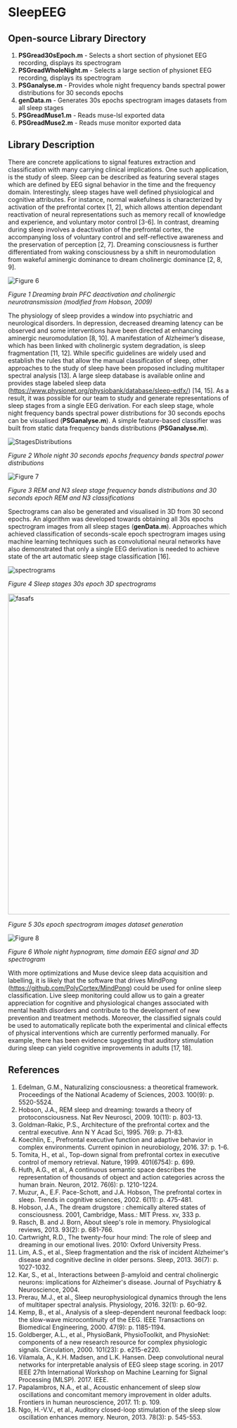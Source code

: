 # SleepEEG

##  Open-source Library Directory

1.  **PSGread30sEpoch.m** - Selects a short section of physionet EEG recording, displays its spectrogram
2.  **PSGreadWholeNight.m** - Selects a large section of physionet EEG recording, displays its spectrogram  
3.  **PSGanalyse.m** - Provides whole night frequency bands spectral power distributions for 30 seconds epochs
4.  **genData.m** - Generates 30s epochs spectrogram images datasets from all sleep stages
5.  **PSGreadMuse1.m** - Reads muse-lsl exported data 
6.  **PSGreadMuse2.m** - Reads muse monitor exported data	

##  Library Description

There are concrete applications to signal features extraction and classification with many carrying clinical implications.  One such application, is the study of sleep.  Sleep can be described as featuring several stages which are defined by EEG signal behavior in the time and the frequency domain.  Interestingly, sleep stages have well defined physiological and cognitive attributes.  For instance, normal wakefulness is characterized by activation of the prefrontal cortex [1, 2], which allows attention dependant reactivation of neural representations such as memory recall of knowledge and experience, and voluntary motor control [3-6].  In contrast, dreaming during sleep involves a deactivation of the prefrontal cortex, the accompanying loss of voluntary control and self-reflective awareness and the preservation of perception [2, 7].  Dreaming consciousness is further differentiated from waking consciousness by a shift in neuromodulation from wakeful aminergic dominance to dream cholinergic dominance [2, 8, 9].

![Figure 6](https://user-images.githubusercontent.com/35876258/56073546-174ca800-5d74-11e9-9bdd-269b8203d9b3.png)

*Figure 1 Dreaming brain PFC deactivation and cholinergic neurotransmission (modified from Hobson, 2009)*

The physiology of sleep provides a window into psychiatric and neurological disorders.  In depression, decreased dreaming latency can be observed and some interventions have been directed at enhancing aminergic neuromodulation [8, 10].  A manifestation of Alzheimer’s disease, which has been linked with cholinergic system degradation, is sleep fragmentation [11, 12].  While specific guidelines are widely used and establish the rules that allow the manual classification of sleep, other approaches to the study of sleep have been proposed including multitaper spectral analysis [13].  A large sleep database is available online and provides stage labeled sleep data (https://www.physionet.org/physiobank/database/sleep-edfx/) [14, 15].  As a result, it was possible for our team to study and generate representations of sleep stages from a single EEG derivation. For each sleep stage, whole night frequency bands spectral power distributions for 30 seconds epochs can be visualised (**PSGanalyse.m**).  A simple feature-based classifier was built from static data frequency bands distributions (**PSGanalyse.m**).

![StagesDistributions](https://user-images.githubusercontent.com/35876258/56073590-ef117900-5d74-11e9-8f4d-13d2a17a446c.png)

*Figure 2 Whole night 30 seconds epochs frequency bands spectral power distributions*

![Figure 7](https://user-images.githubusercontent.com/35876258/56073615-444d8a80-5d75-11e9-9c3f-fc1514ddf4b6.png)

*Figure 3 REM and N3 sleep stage frequency bands distributions and 30 seconds epoch REM and N3 classifications*

Spectrograms can also be generated and visualised in 3D from 30 second epochs.  An algorithm was developed towards obtaining all 30s epochs spectrogram images from all sleep stages (**genData.m**).  Approaches which achieved classification of seconds-scale epoch spectrogram images using machine learning techniques such as convolutional neural networks have also demonstrated that only a single EEG derivation is needed to achieve state of the art automatic sleep stage classification [16].

![spectrograms](https://user-images.githubusercontent.com/35876258/56073645-a3130400-5d75-11e9-8185-183de9b0f20d.png)

*Figure 4 Sleep stages 30s epoch 3D spectrograms*

<img width="727" alt="fasafs" src="https://user-images.githubusercontent.com/35876258/56073697-5da30680-5d76-11e9-8958-6327b98ee5dc.png">

*Figure 5 30s epoch spectrogram images dataset generation*

![Figure 8](https://user-images.githubusercontent.com/35876258/56073725-ad81cd80-5d76-11e9-94b1-e2c1857e7e82.png)

*Figure 6 Whole night hypnogram, time domain EEG signal and 3D spectrogram*

With more optimizations and Muse device sleep data acquisition and labelling, it is likely that the software that drives MindPong (https://github.com/PolyCortex/MindPong) could be used for online sleep classification.  Live sleep monitoring could allow us to gain a greater appreciation for cognitive and physiological changes associated with mental health disorders and contribute to the development of new prevention and treatment methods.  Moreover, the classified signals could be used to automatically replicate both the experimental and clinical effects of physical interventions which are currently performed manually.  For example, there has been evidence suggesting that auditory stimulation during sleep can yield cognitive improvements in adults [17, 18]. 

##  References

1.	Edelman, G.M., Naturalizing consciousness: a theoretical framework. Proceedings of the National Academy of Sciences, 2003. 100(9): p. 5520-5524.
2.	Hobson, J.A., REM sleep and dreaming: towards a theory of protoconsciousness. Nat Rev Neurosci, 2009. 10(11): p. 803-13.
3.	Goldman-Rakic, P.S., Architecture of the prefrontal cortex and the central executive. Ann N Y Acad Sci, 1995. 769: p. 71-83.
4.	Koechlin, E., Prefrontal executive function and adaptive behavior in complex environments. Current opinion in neurobiology, 2016. 37: p. 1-6.
5.	Tomita, H., et al., Top-down signal from prefrontal cortex in executive control of memory retrieval. Nature, 1999. 401(6754): p. 699.
6.	Huth, A.G., et al., A continuous semantic space describes the representation of thousands of object and action categories across the human brain. Neuron, 2012. 76(6): p. 1210-1224.
7.	Muzur, A., E.F. Pace-Schott, and J.A. Hobson, The prefrontal cortex in sleep. Trends in cognitive sciences, 2002. 6(11): p. 475-481.
8.	Hobson, J.A., The dream drugstore : chemically altered states of consciousness. 2001, Cambridge, Mass.: MIT Press. xv, 333 p.
9.	Rasch, B. and J. Born, About sleep's role in memory. Physiological reviews, 2013. 93(2): p. 681-766.
10.	Cartwright, R.D., The twenty-four hour mind: The role of sleep and dreaming in our emotional lives. 2010: Oxford University Press.
11.	Lim, A.S., et al., Sleep fragmentation and the risk of incident Alzheimer's disease and cognitive decline in older persons. Sleep, 2013. 36(7): p. 1027-1032.
12.	Kar, S., et al., Interactions between β-amyloid and central cholinergic neurons: implications for Alzheimer's disease. Journal of Psychiatry & Neuroscience, 2004.
13.	Prerau, M.J., et al., Sleep neurophysiological dynamics through the lens of multitaper spectral analysis. Physiology, 2016. 32(1): p. 60-92.
14.	Kemp, B., et al., Analysis of a sleep-dependent neuronal feedback loop: the slow-wave microcontinuity of the EEG. IEEE Transactions on Biomedical Engineering, 2000. 47(9): p. 1185-1194.
15.	Goldberger, A.L., et al., PhysioBank, PhysioToolkit, and PhysioNet: components of a new research resource for complex physiologic signals. Circulation, 2000. 101(23): p. e215-e220.
16.	Vilamala, A., K.H. Madsen, and L.K. Hansen. Deep convolutional neural networks for interpretable analysis of EEG sleep stage scoring. in 2017 IEEE 27th International Workshop on Machine Learning for Signal Processing (MLSP). 2017. IEEE.
17.	Papalambros, N.A., et al., Acoustic enhancement of sleep slow oscillations and concomitant memory improvement in older adults. Frontiers in human neuroscience, 2017. 11: p. 109.
18.	Ngo, H.-V.V., et al., Auditory closed-loop stimulation of the sleep slow oscillation enhances memory. Neuron, 2013. 78(3): p. 545-553.


